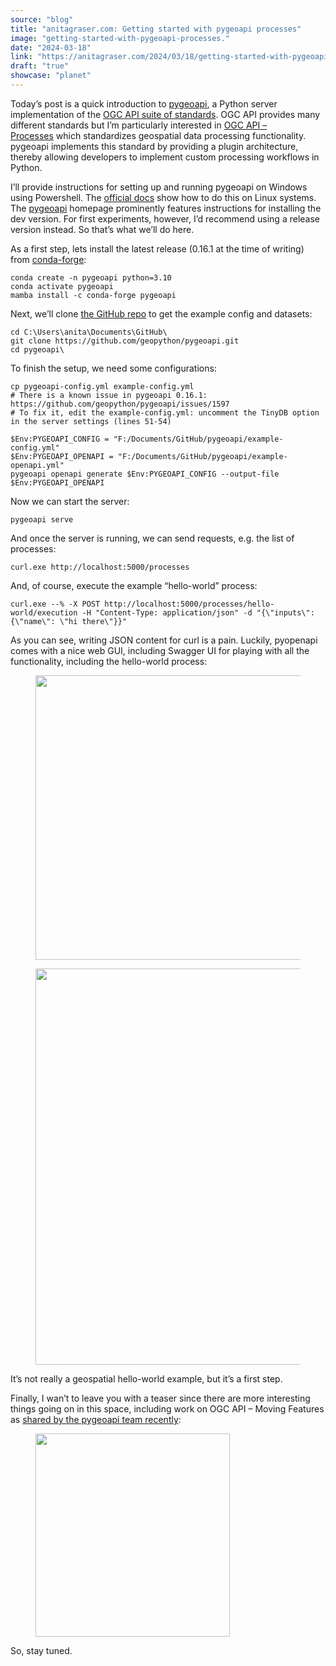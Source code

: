 ```yaml
---
source: "blog"
title: "anitagraser.com: Getting started with pygeoapi processes"
image: "getting-started-with-pygeoapi-processes."
date: "2024-03-18"
link: "https://anitagraser.com/2024/03/18/getting-started-with-pygeoapi-processes/"
draft: "true"
showcase: "planet"
---
```


<p>Today&#8217;s post is a quick introduction to <a href="https://pygeoapi.io">pygeoapi</a>, a Python server implementation of the <a href="https://ogcapi.ogc.org/">OGC API suite of standards</a>. OGC API provides many different standards but I&#8217;m particularly interested in <a href="https://ogcapi.ogc.org/processes">OGC API &#8211; Processes</a> which standardizes geospatial data processing functionality. pygeoapi implements this standard by providing a plugin architecture, thereby allowing developers to implement custom processing workflows in Python.</p>



<p>I&#8217;ll provide instructions for setting up and running pygeoapi on Windows using Powershell. The <a href="https://docs.pygeoapi.io/en/stable/installation.html">official docs</a> show how to do this on Linux systems. The <a href="https://pygeoapi.io">pygeoapi</a> homepage prominently features instructions for installing the dev version. For first experiments, however, I&#8217;d recommend using a release version instead. So that&#8217;s what we&#8217;ll do here. </p>



<p>As a first step, lets install the latest release (0.16.1 at the time of writing) from <a href="https://github.com/geopython/pygeoapi/releases">conda-forge</a>:</p>



<pre class="wp-block-code"><code>conda create -n pygeoapi python=3.10<br>conda activate pygeoapi<br>mamba install -c conda-forge pygeoapi</code></pre>



<p>Next, we&#8217;ll clone <a href="https://github.com/geopython/pygeoapi">the GitHub repo</a> to get the example config and datasets:</p>



<pre class="wp-block-code"><code>cd C:\Users\anita\Documents\GitHub\<br>git clone https://github.com/geopython/pygeoapi.git<br>cd pygeoapi\</code></pre>



<p>To finish the setup, we need some configurations:</p>



<pre class="wp-block-code"><code>cp pygeoapi-config.yml example-config.yml  <br># There is a known issue in pygeoapi 0.16.1: https://github.com/geopython/pygeoapi/issues/1597<br># To fix it, edit the example-config.yml: uncomment the TinyDB option in the server settings (lines 51-54)<br><br>$Env:PYGEOAPI_CONFIG = "F:/Documents/GitHub/pygeoapi/example-config.yml"<br>$Env:PYGEOAPI_OPENAPI = "F:/Documents/GitHub/pygeoapi/example-openapi.yml"<br>pygeoapi openapi generate $Env:PYGEOAPI_CONFIG --output-file $Env:PYGEOAPI_OPENAPI</code></pre>



<p>Now we can start the server:</p>



<pre class="wp-block-code"><code>pygeoapi serve</code></pre>



<p>And once the server is running, we can send requests, e.g. the list of processes:</p>



<pre class="wp-block-code"><code>curl.exe http://localhost:5000/processes</code></pre>



<p>And, of course, execute the example &#8220;hello-world&#8221; process:</p>



<pre class="wp-block-code"><code>curl.exe --% -X POST http://localhost:5000/processes/hello-world/execution -H "Content-Type: application/json" -d "{\"inputs\":{\"name\": \"hi there\"}}"</code></pre>



<p>As you can see, writing JSON content for curl is a pain. Luckily, pyopenapi comes with a nice web GUI, including Swagger UI for playing with all the functionality, including the hello-world process: </p>



<figure class="wp-block-image size-large"><img loading="lazy" width="584" height="455" data-attachment-id="8840" data-permalink="https://anitagraser.com/2024/03/18/getting-started-with-pygeoapi-processes/image-45/" data-orig-file="https://underdark.files.wordpress.com/2024/03/image.png" data-orig-size="584,455" data-comments-opened="1" data-image-meta="{&quot;aperture&quot;:&quot;0&quot;,&quot;credit&quot;:&quot;&quot;,&quot;camera&quot;:&quot;&quot;,&quot;caption&quot;:&quot;&quot;,&quot;created_timestamp&quot;:&quot;0&quot;,&quot;copyright&quot;:&quot;&quot;,&quot;focal_length&quot;:&quot;0&quot;,&quot;iso&quot;:&quot;0&quot;,&quot;shutter_speed&quot;:&quot;0&quot;,&quot;title&quot;:&quot;&quot;,&quot;orientation&quot;:&quot;0&quot;}" data-image-title="image" data-image-description="" data-image-caption="" data-medium-file="https://underdark.files.wordpress.com/2024/03/image.png?w=300" data-large-file="https://underdark.files.wordpress.com/2024/03/image.png?w=545" src="https://underdark.files.wordpress.com/2024/03/image.png?w=584" alt="" class="wp-image-8840" srcset="https://underdark.files.wordpress.com/2024/03/image.png 584w, https://underdark.files.wordpress.com/2024/03/image.png?w=150 150w, https://underdark.files.wordpress.com/2024/03/image.png?w=300 300w" sizes="(max-width: 584px) 100vw, 584px" /></figure>



<figure class="wp-block-image size-large"><img loading="lazy" width="584" height="634" data-attachment-id="8841" data-permalink="https://anitagraser.com/2024/03/18/getting-started-with-pygeoapi-processes/image-1-14/" data-orig-file="https://underdark.files.wordpress.com/2024/03/image-1.png" data-orig-size="584,634" data-comments-opened="1" data-image-meta="{&quot;aperture&quot;:&quot;0&quot;,&quot;credit&quot;:&quot;&quot;,&quot;camera&quot;:&quot;&quot;,&quot;caption&quot;:&quot;&quot;,&quot;created_timestamp&quot;:&quot;0&quot;,&quot;copyright&quot;:&quot;&quot;,&quot;focal_length&quot;:&quot;0&quot;,&quot;iso&quot;:&quot;0&quot;,&quot;shutter_speed&quot;:&quot;0&quot;,&quot;title&quot;:&quot;&quot;,&quot;orientation&quot;:&quot;0&quot;}" data-image-title="image-1" data-image-description="" data-image-caption="" data-medium-file="https://underdark.files.wordpress.com/2024/03/image-1.png?w=276" data-large-file="https://underdark.files.wordpress.com/2024/03/image-1.png?w=545" src="https://underdark.files.wordpress.com/2024/03/image-1.png?w=584" alt="" class="wp-image-8841" srcset="https://underdark.files.wordpress.com/2024/03/image-1.png 584w, https://underdark.files.wordpress.com/2024/03/image-1.png?w=138 138w, https://underdark.files.wordpress.com/2024/03/image-1.png?w=276 276w" sizes="(max-width: 584px) 100vw, 584px" /></figure>



<p>It&#8217;s not really a geospatial hello-world example, but it&#8217;s a first step. </p>



<p>Finally, I wan&#8217;t to leave you with a teaser since there are more interesting things going on in this space, including work on OGC API &#8211; Moving Features as <a href="https://noc.social/@pygeoapi/112013706668052981">shared by the pygeoapi team recently</a>:</p>



<figure class="wp-block-image size-large"><img loading="lazy" width="311" height="325" data-attachment-id="8847" data-permalink="https://anitagraser.com/2024/03/18/getting-started-with-pygeoapi-processes/image-3-12/" data-orig-file="https://underdark.files.wordpress.com/2024/03/image-3.png" data-orig-size="311,325" data-comments-opened="1" data-image-meta="{&quot;aperture&quot;:&quot;0&quot;,&quot;credit&quot;:&quot;&quot;,&quot;camera&quot;:&quot;&quot;,&quot;caption&quot;:&quot;&quot;,&quot;created_timestamp&quot;:&quot;0&quot;,&quot;copyright&quot;:&quot;&quot;,&quot;focal_length&quot;:&quot;0&quot;,&quot;iso&quot;:&quot;0&quot;,&quot;shutter_speed&quot;:&quot;0&quot;,&quot;title&quot;:&quot;&quot;,&quot;orientation&quot;:&quot;0&quot;}" data-image-title="image-3" data-image-description="" data-image-caption="" data-medium-file="https://underdark.files.wordpress.com/2024/03/image-3.png?w=287" data-large-file="https://underdark.files.wordpress.com/2024/03/image-3.png?w=311" src="https://underdark.files.wordpress.com/2024/03/image-3.png?w=311" alt="" class="wp-image-8847" srcset="https://underdark.files.wordpress.com/2024/03/image-3.png 311w, https://underdark.files.wordpress.com/2024/03/image-3.png?w=144 144w, https://underdark.files.wordpress.com/2024/03/image-3.png?w=287 287w" sizes="(max-width: 311px) 100vw, 311px" /></figure>



<p>So, stay tuned. </p>
